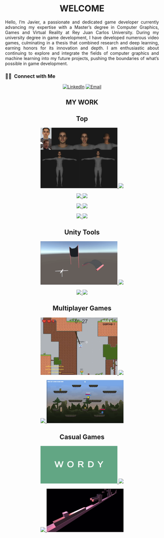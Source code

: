 <h1 align="center">WELCOME</h1>

<p align="justify">Hello, I’m Javier, a passionate and dedicated game 
developer currently advancing my expertise with a 
Master’s degree in Computer Graphics, Games and 
Virtual Reality at Rey Juan Carlos University. During 
my university degree in game development, I have 
developed numerous video games, culminating in 
a thesis that combined research and deep learning, 
earning honors for its innovation and depth. I am enthusiastic about continuing to explore and integrate 
the fields of computer graphics and machine learning into my future projects, pushing the boundaries of 
what’s possible in game development. 

<h3> 🤝🏻 &nbsp;Connect with Me </h3>

<p align="center">
<a href="https://www.linkedin.com/in/javier-serrano-del-amo-baa551150/"><img alt="LinkedIn" src="https://img.shields.io/badge/LinkedIn-Aditya%20Vikram%20Singh-blue?style=flat-square&logo=linkedin"></a>
<a href="mailto:javiserrano@hotmail.es"><img alt="Email" src="https://img.shields.io/badge/Email-avsingh@umass.edu-blue?style=flat-square&logo=gmail"></a>
</p>

<h2 align="center">MY WORK</h2>
<h2 align="center">Top</h2>
<p align="center">
  
  <p align="center">
    <a href="https://github.com/Javisda/smplx-deca">
        <img src="Resources/result_javi.png" width="50%">
    </a>
    <a href="https://github.com/Javisda/smplx-deca">
        <img src="https://github-readme-stats.vercel.app/api/pin/?username=Javisda&repo=smplx-deca&theme=transparent">
    </a>
  </p>

  <p align="center">
      <a href="https://github.com/Javisda/Gears-Of-Hell">
        <img src="https://github-readme-stats.vercel.app/api/pin/?username=Javisda&repo=Gears-Of-Hell&theme=transparent">
    </a>
    <a href="https://github.com/Javisda/Gears-Of-Hell">
        <img src="https://user-images.githubusercontent.com/79087129/198841111-ab53b4a5-4c8b-4d31-b99d-85f9fa39bb08.gif" width="50%">
    </a>
  </p>

  <p align="center">
    <a href="https://github.com/Javisda/RocketYan-UE4-Game">
        <img src="Resources/RocketYan.gif" width="50%">
    </a>
    <a href="https://github.com/Javisda/RocketYan-UE4-Game">
        <img src="https://github-readme-stats.vercel.app/api/pin/?username=Javisda&repo=RocketYan-UE4-Game&theme=transparent">
    </a>
  </p>

  <p align="center">
      <a href="https://github.com/Javisda/PinkFloyd-TheWall-3D-Animation">
        <img src="https://github-readme-stats.vercel.app/api/pin/?username=Javisda&repo=PinkFloyd-TheWall-3D-Animation&theme=transparent">
    </a>
    <a href="https://github.com/Javisda/PinkFloyd-TheWall-3D-Animation">
        <img src="Resources/PinkFloyd.gif" width="50%">
    </a>
  </p>

</p>



 
<h2 align="center">Unity Tools</h2>
<p align="center">

  <p align="center">
    <a href="https://github.com/Javisda/Custom-Cloth-Physics-ToolForUnity">
        <img src="Resources/Cloth.gif" width="50%">
    </a>
    <a href="https://github.com/Javisda/Custom-Cloth-Physics-ToolForUnity">
        <img src="https://github-readme-stats.vercel.app/api/pin/?username=Javisda&repo=Custom-Cloth-Physics-ToolForUnity&theme=transparent">
    </a>
  </p>

  <p align="center">
    <a href="https://github.com/Javisda/Custom-Deformable-Solid-Physics-ToolForUnity">
        <img src="https://github-readme-stats.vercel.app/api/pin/?username=Javisda&repo=Custom-Deformable-Solid-Physics-ToolForUnity&theme=transparent">
    </a>
    <a href="https://github.com/Javisda/Custom-Deformable-Solid-Physics-ToolForUnity">
        <img src="Resources/Solid.gif" width="50%">
    </a>
    
  </p>
  
 </p>




 
<h2 align="center">Multiplayer Games</h2>
<p align="center">

  <p align="center">
    <a href="https://github.com/Javisda/Capture-The-Flag">
        <img src="Resources/CaptureTheFlag.png" width="50%">
    </a>
    <a href="https://github.com/Javisda/Capture-The-Flag">
        <img src="https://github-readme-stats.vercel.app/api/pin/?username=Javisda&repo=Capture-The-Flag&theme=transparent">
    </a>
    
    
  </p>

  <p align="center">
    <a href="https://github.com/Javisda/GanYan-WebSocketsGame">
        <img src="https://github-readme-stats.vercel.app/api/pin/?username=Javisda&repo=GanYan-WebSocketsGame&theme=transparent">
    </a>
    <a href="https://github.com/Javisda/GanYan-WebSocketsGame">
        <img src="Resources/GanYan.png" width="50%">
    </a>
    
  </p>

 </p>




 
<h2 align="center">Casual Games</h2>
<p align="center">

  <p align="center">
    <a href="https://github.com/Javisda/Wordy-Game">
        <img src="Resources/Wordy.png" width="50%">
    </a>
    <a href="https://github.com/Javisda/Wordy-Game">
        <img src="https://github-readme-stats.vercel.app/api/pin/?username=Javisda&repo=Wordy-Game&theme=transparent">
    </a>
    
    
  </p>

  <p align="center">
    <a href="https://github.com/Javisda/Dashing3DCube-Game">
        <img src="https://github-readme-stats.vercel.app/api/pin/?username=Javisda&repo=Dashing3DCube-Game&theme=transparent">
    </a>
    <a href="https://github.com/Javisda/Dashing3DCube-Game">
        <img src="Resources/DashingCube.gif" width="50%">
    </a>
    
  </p>

 </p>
<br>
